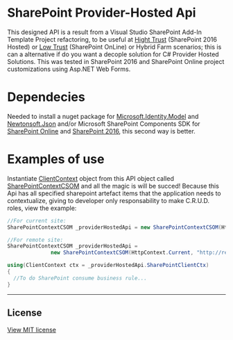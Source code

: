 # SharePoint Provider-Hosted Api
This designed API is a result from a Visual Studio SharePoint Add-In Template Project refactoring, to be useful at [Hight Trust](https://docs.microsoft.com/en-us/sharepoint/dev/sp-add-ins/create-high-trust-sharepoint-add-ins) (SharePoint 2016 Hosted) or [Low Trust](https://docs.microsoft.com/en-us/sharepoint/dev/sp-add-ins/creating-sharepoint-add-ins-that-use-low-trust-authorization) (SharePoint OnLine) or Hybrid Farm scenarios; this is can a alternative if do you want a decople solution for C# Provider Hosted Solutions. This was tested in SharePoint 2016 and SharePoint Online project customizations using Asp.NET Web Forms.

# Dependecies
Needed to install a nuget package for [Microsoft.Identity.Model](https://www.nuget.org/packages/Microsoft.IdentityModel/) and [Newtonsoft.Json](https://www.newtonsoft.com/json)
and/or
Microsoft SharePoint Components SDK for [SharePoint Online](https://www.microsoft.com/en-us/download/details.aspx?id=42038) and [SharePoint 2016](https://www.microsoft.com/en-us/download/details.aspx?id=51679), this second way is better.

# Examples of use
Instantiate [ClientContext](https://docs.microsoft.com/en-us/previous-versions/office/sharepoint-csom/ee538685(v%3Doffice.15)) object from this API object called [SharePointContextCSOM](https://github.com/antonio-leonardo/SharePointProviderHostedApi/blob/master/SharePointContextCSOM.cs) and all the magic is will be succed! Because this Api has all specified sharepoint artefact items that the application needs to contextualize, giving to developer only responsability to make C.R.U.D. roles, view the example:

```cs
//For current site:
SharePointContextCSOM _providerHostedApi = new SharePointContextCSOM(HttpContext.Current, "NameOfList");

//For remote site:
SharePointContextCSOM _providerHostedApi =
              new SharePointContextCSOM(HttpContext.Current, "http://remote/site/access", "NameOfList");

using(ClientContext ctx = _providerHostedApi.SharePointClientCtx)
{
  //To do SharePoint consume business rule...
}

```
----------------------
## License

[View MIT license](https://github.com/antonio-leonardo/SharePointProviderHostedApi/blob/master/LICENSE)
